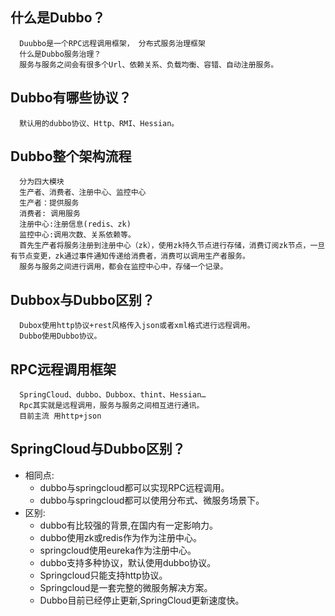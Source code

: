 ## 什么是Dubbo？
 ```
   Duubbo是一个RPC远程调用框架， 分布式服务治理框架
   什么是Dubbo服务治理？
   服务与服务之间会有很多个Url、依赖关系、负载均衡、容错、自动注册服务。 
 ```
 
## Dubbo有哪些协议？
 ```
   默认用的dubbo协议、Http、RMI、Hessian。
 ```
 
## Dubbo整个架构流程
```
  分为四大模块
  生产者、消费者、注册中心、监控中心
  生产者：提供服务
  消费者: 调用服务
  注册中心:注册信息(redis、zk)
  监控中心:调用次数、关系依赖等。
  首先生产者将服务注册到注册中心（zk），使用zk持久节点进行存储，消费订阅zk节点，一旦有节点变更，zk通过事件通知传递给消费者，消费可以调用生产者服务。
  服务与服务之间进行调用，都会在监控中心中，存储一个记录。
```

## Dubbox与Dubbo区别？
```
  Dubox使用http协议+rest风格传入json或者xml格式进行远程调用。
  Dubbo使用Dubbo协议。
```

## RPC远程调用框架
``` 
  SpringCloud、dubbo、Dubbox、thint、Hessian…
  Rpc其实就是远程调用，服务与服务之间相互进行通讯。
  目前主流 用http+json
```

## SpringCloud与Dubbo区别？
 - 相同点:
    - dubbo与springcloud都可以实现RPC远程调用。
    - dubbo与springcloud都可以使用分布式、微服务场景下。
 - 区别:
    - dubbo有比较强的背景,在国内有一定影响力。
    - dubbo使用zk或redis作为作为注册中心。
    - springcloud使用eureka作为注册中心。
    - dubbo支持多种协议，默认使用dubbo协议。
    - Springcloud只能支持http协议。
    - Springcloud是一套完整的微服务解决方案。
    - Dubbo目前已经停止更新,SpringCloud更新速度快。
